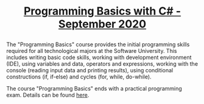 # <p align="center"><a href="https://softuni.bg/trainings/3062/programming-basics-with-c-sharp-september-2020"> Programming Basics with C# - September 2020 <a/><p>

The "Programming Basics" course provides the initial programming skills required for all technological majors at the Software University. This includes writing basic code skills, working with development environment (IDE), using variables and data, operators and expressions, working with the console (reading input data and printing results), using conditional constructions (if, if-else) and cycles (for, while, do-while).

The course "Programming Basics" ends with a practical programming exam. Details can be found [here](https://softuni.bg/trainings/courses).
